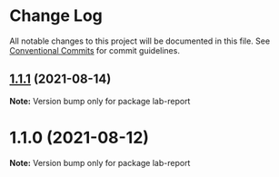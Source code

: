 # Change Log

All notable changes to this project will be documented in this file.
See [Conventional Commits](https://conventionalcommits.org) for commit guidelines.

## [1.1.1](https://github.com/yurikrupnik/mussia8/compare/lab-report@1.1.0...lab-report@1.1.1) (2021-08-14)

**Note:** Version bump only for package lab-report





# 1.1.0 (2021-08-12)

**Note:** Version bump only for package lab-report
